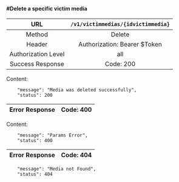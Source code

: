 #### #Delete a specific victim media

|URL | `/v1/victimmedias/{idvictimmedia}`  |
|:-:|:-:|
|  Method  |Delete|
|  Header  | Authorization: Bearer $Token|
|  Authorization Level | all |
|Success Response | Code: 200  |

Content:

        "message": "Media was deleted successfully",
        "status": 200

| Error Response | Code: 400  |
|:-:|:-:|

Content:

        "message": "Params Error",
        "status": 400

| Error Response | Code: 404  |
|:-:|:-:|

        "message": "Media not Found",
        "status": 404